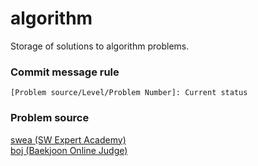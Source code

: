 # algorithm
Storage of solutions to algorithm problems.

### Commit message rule
`[Problem source/Level/Problem Number]: Current status`

### Problem source
[swea (SW Expert Academy)](https://swexpertacademy.com/)  
[boj (Baekjoon Online Judge)](https://www.acmicpc.net/)
